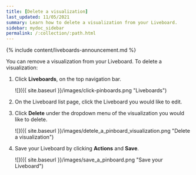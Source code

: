 ```yaml
---
title: [Delete a visualization]
last_updated: 11/05/2021
summary: Learn how to delete a visualization from your Liveboard.
sidebar: mydoc_sidebar
permalink: /:collection/:path.html
---
```


{% include content/liveboards-announcement.md %}

You can remove a visualization from your Liveboard. To delete a visualization:

1. Click **Liveboards**, on the top navigation bar.

     ![]({{ site.baseurl }}/images/click-pinboards.png "Liveboards")

2. On the Liveboard list page, click the Liveboard you would like to edit.
3. Click **Delete** under the dropdown menu of the visualization you would like to delete.

     ![]({{ site.baseurl }}/images/detele_a_pinboard_visualization.png "Delete a visualization")

4. Save your Liveboard by clicking **Actions** and **Save**.

     ![]({{ site.baseurl }}/images/save_a_pinboard.png "Save your Liveboard")
